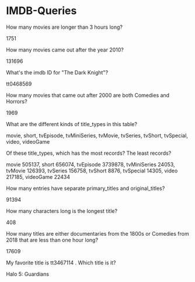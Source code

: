 # IMDB-Queries

How many movies are longer than 3 hours long?

1751

How many movies came out after the year 2010?

131696

What's the imdb ID for "The Dark Knight"?

tt0468569

How many movies that came out after 2000 are both Comedies and Horrors?

1969

What are the different kinds of title_types in this table?

movie, short, tvEpisode, tvMiniSeries, tvMovie, tvSeries, tvShort, tvSpecial, video, videoGame

Of these title_types, which has the most records? The least records?

movie	505137, short	656074, tvEpisode	3739878, tvMiniSeries	24053, tvMovie	126393, tvSeries	156758, tvShort	8876, tvSpecial	14305, video	217185, videoGame	22434

How many entries have separate primary_titles and original_titles?
 
91394
 
How many characters long is the longest title?

408

How many titles are either documentaries from the 1800s or Comedies from 2018 that are less than one hour long?

17609

My favorite title is tt3467114 . Which title is it?

Halo 5: Guardians
